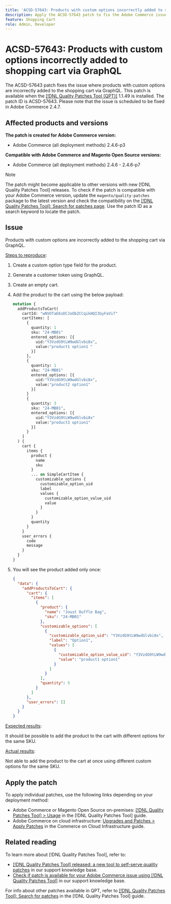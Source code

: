 ```yaml
---
title: 'ACSD-57643: Products with custom options incorrectly added to shopping cart via GraphQL'
description: Apply the ACSD-57643 patch to fix the Adobe Commerce issue where products with custom options are incorrectly added to the shopping cart via GraphQL.
feature: Shopping Cart
role: Admin, Developer
---
```


# ACSD-57643: Products with custom options incorrectly added to shopping cart via GraphQL

The ACSD-57643 patch fixes the issue where products with custom options are incorrectly added to the shopping cart via GraphQL. This patch is available when the [[!DNL Quality Patches Tool (QPT)]](/help/announcements/adobe-commerce-announcements/magento-quality-patches-released-new-tool-to-self-serve-quality-patches.md) 1.1.49 is installed. The patch ID is ACSD-57643. Please note that the issue is scheduled to be fixed in Adobe Commerce 2.4.7.

## Affected products and versions

**The patch is created for Adobe Commerce version:**

* Adobe Commerce (all deployment methods) 2.4.6-p3

**Compatible with Adobe Commerce and Magento Open Source versions:**

* Adobe Commerce (all deployment methods) 2.4.6 - 2.4.6-p7

>[!NOTE]
>
>The patch might become applicable to other versions with new [!DNL Quality Patches Tool] releases. To check if the patch is compatible with your Adobe Commerce version, update the `magento/quality-patches` package to the latest version and check the compatibility on the [[!DNL Quality Patches Tool]: Search for patches page](https://experienceleague.adobe.com/tools/commerce-quality-patches/index.html). Use the patch ID as a search keyword to locate the patch.

## Issue

Products with custom options are incorrectly added to the shopping cart via GraphQL.

<u>Steps to reproduce</u>:

1. Create a custom option type field for the product.
1. Generate a customer token using GraphQL.
1. Create an empty cart.
1. Add the product to the cart using the below payload:

    ```graphql
    mutation {
      addProductsToCart(
        cartId: "wNVOTaE6sDCJoObZCCqikHQI3GyFaVif"
        cartItems: [
          {
            quantity: 1
            sku: "24-MB01"
            entered_options: [{
              uid:"Y3VzdG9tLW9wdGlvbi8x",
              value:"product1 option1 "
            }]
          },
          {
            quantity: 1
            sku: "24-MB01"
            entered_options: [{
              uid:"Y3VzdG9tLW9wdGlvbi8x",
              value:"product2 option1"
            }]
          }
          {
            quantity: 3
            sku: "24-MB01",
            entered_options: [{
              uid:"Y3VzdG9tLW9wdGlvbi8x"
              value:"product3 option1"
            }]        
          }
        ]
      ) {
        cart {
          items {
            product {
              name
              sku
            }
            ... on SimpleCartItem {
              customizable_options {
                customizable_option_uid
                label
                values {
                  customizable_option_value_uid
                  value
                }
              }
            }
            quantity
          }
        }
        user_errors {
          code
          message
        }
      }
    }
    ```

1. You will see the product added only once:

    ```json
    {
      "data": {
        "addProductsToCart": {
          "cart": {
            "items": [
              {
                "product": {
                  "name": "Joust Duffle Bag",
                  "sku": "24-MB01"
                },
                "customizable_options": [
                  {
                    "customizable_option_uid": "Y3VzdG9tLW9wdGlvbi8x",
                    "label": "Option1",
                    "values": [
                      {
                        "customizable_option_value_uid": "Y3VzdG9tLW9wdGlvbi8x",
                        "value": "product1 option1"
                      }
                    ]
                  }
                ],
                "quantity": 5
              }
            ]
          },
          "user_errors": []
        }
      }
    }
    ```

<u>Expected results</u>:

It should be possible to add the product to the cart with different options for the same SKU.

<u>Actual results</u>:

Not able to add the product to the cart at once using different custom options for the same SKU.

## Apply the patch

To apply individual patches, use the following links depending on your deployment method:

* Adobe Commerce or Magento Open Source on-premises: [[!DNL Quality Patches Tool] > Usage](https://experienceleague.adobe.com/docs/commerce-operations/tools/quality-patches-tool/usage.html) in the [!DNL Quality Patches Tool] guide.
* Adobe Commerce on cloud infrastructure: [Upgrades and Patches > Apply Patches](https://experienceleague.adobe.com/docs/commerce-cloud-service/user-guide/develop/upgrade/apply-patches.html) in the Commerce on Cloud Infrastructure guide.

## Related reading

To learn more about [!DNL Quality Patches Tool], refer to:

* [[!DNL Quality Patches Tool] released: a new tool to self-serve quality patches](/help/announcements/adobe-commerce-announcements/magento-quality-patches-released-new-tool-to-self-serve-quality-patches.md) in our support knowledge base.
* [Check if patch is available for your Adobe Commerce issue using [!DNL Quality Patches Tool]](/help/support-tools/patches-available-in-qpt-tool/check-patch-for-magento-issue-with-magento-quality-patches.md) in our support knowledge base.

For info about other patches available in QPT, refer to [[!DNL Quality Patches Tool]: Search for patches](https://experienceleague.adobe.com/tools/commerce-quality-patches/index.html) in the [!DNL Quality Patches Tool] guide.